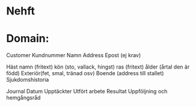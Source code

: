 # Nehft

# Domain:

Customer
	Kundnummer
	Namn
	Address
	Epost (ej krav)

Häst
	namn (fritext)
	kön (sto, vallack, hingst)
	ras (fritext)
	ålder (årtal den är född)
	Exteriör(fet, smal, tränad osv)
	Boende (address till stallet)
	Sjukdomshistoria

Journal
	Datum
	Upptäckter
	Utfört arbete
	Resultat
	Uppföljning och hemgångsråd
	